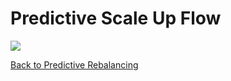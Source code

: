 # Predictive Scale Up Flow

<img src="/elastigroup/_media/ccorefeatures-predictive-rebalancing-predictive-scale-up-flow.png" />

[Back to Predictive Rebalancing](elastigroup/features/core-features/predictive-rebalancing?id=benefits)
